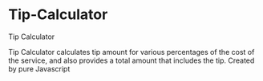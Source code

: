 # Tip-Calculator
Tip Calculator

Tip Calculator calculates tip amount for various percentages of the cost of the service, and also provides a total amount that includes the tip.
Created by pure Javascript
